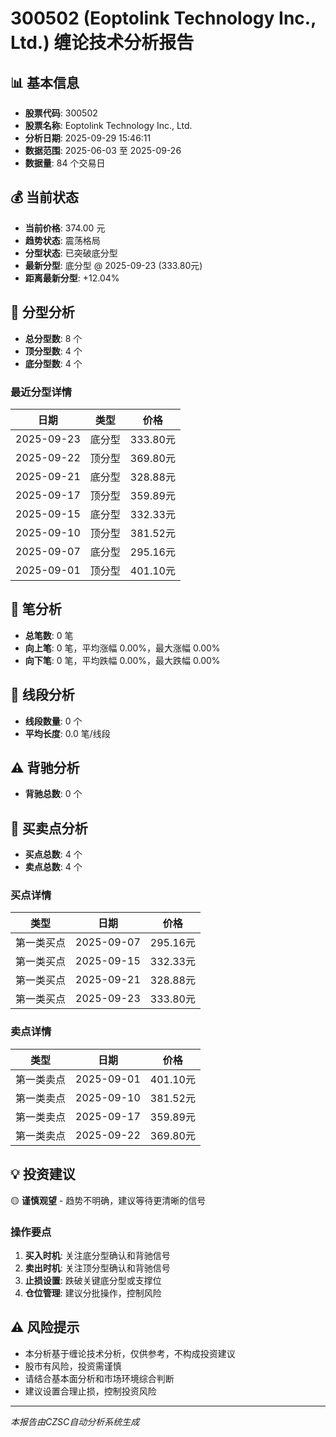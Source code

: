 # 300502 (Eoptolink Technology Inc., Ltd.) 缠论技术分析报告

## 📊 基本信息

- **股票代码**: 300502
- **股票名称**: Eoptolink Technology Inc., Ltd.
- **分析日期**: 2025-09-29 15:46:11
- **数据范围**: 2025-06-03 至 2025-09-26
- **数据量**: 84 个交易日

## 💰 当前状态

- **当前价格**: 374.00 元
- **趋势状态**: 震荡格局
- **分型状态**: 已突破底分型
- **最新分型**: 底分型 @ 2025-09-23 (333.80元)
- **距离最新分型**: +12.04%

## 🔺 分型分析

- **总分型数**: 8 个
- **顶分型数**: 4 个
- **底分型数**: 4 个

### 最近分型详情

| 日期 | 类型 | 价格 |
|------|------|------|
| 2025-09-23 | 底分型 | 333.80元 |
| 2025-09-22 | 顶分型 | 369.80元 |
| 2025-09-21 | 底分型 | 328.88元 |
| 2025-09-17 | 顶分型 | 359.89元 |
| 2025-09-15 | 底分型 | 332.33元 |
| 2025-09-10 | 顶分型 | 381.52元 |
| 2025-09-07 | 底分型 | 295.16元 |
| 2025-09-01 | 顶分型 | 401.10元 |

## 📏 笔分析

- **总笔数**: 0 笔
- **向上笔**: 0 笔，平均涨幅 0.00%，最大涨幅 0.00%
- **向下笔**: 0 笔，平均跌幅 0.00%，最大跌幅 0.00%

## 📐 线段分析

- **线段数量**: 0 个
- **平均长度**: 0.0 笔/线段

## ⚠️ 背驰分析

- **背驰总数**: 0 个

## 🎯 买卖点分析

- **买点总数**: 4 个
- **卖点总数**: 4 个

### 买点详情

| 类型 | 日期 | 价格 |
|------|------|------|
| 第一类买点 | 2025-09-07 | 295.16元 |
| 第一类买点 | 2025-09-15 | 332.33元 |
| 第一类买点 | 2025-09-21 | 328.88元 |
| 第一类买点 | 2025-09-23 | 333.80元 |

### 卖点详情

| 类型 | 日期 | 价格 |
|------|------|------|
| 第一类卖点 | 2025-09-01 | 401.10元 |
| 第一类卖点 | 2025-09-10 | 381.52元 |
| 第一类卖点 | 2025-09-17 | 359.89元 |
| 第一类卖点 | 2025-09-22 | 369.80元 |

## 💡 投资建议

🟡 **谨慎观望** - 趋势不明确，建议等待更清晰的信号

### 操作要点

1. **买入时机**: 关注底分型确认和背驰信号
2. **卖出时机**: 关注顶分型确认和背驰信号
3. **止损设置**: 跌破关键底分型或支撑位
4. **仓位管理**: 建议分批操作，控制风险

## ⚠️ 风险提示

- 本分析基于缠论技术分析，仅供参考，不构成投资建议
- 股市有风险，投资需谨慎
- 请结合基本面分析和市场环境综合判断
- 建议设置合理止损，控制投资风险

---
*本报告由CZSC自动分析系统生成*
